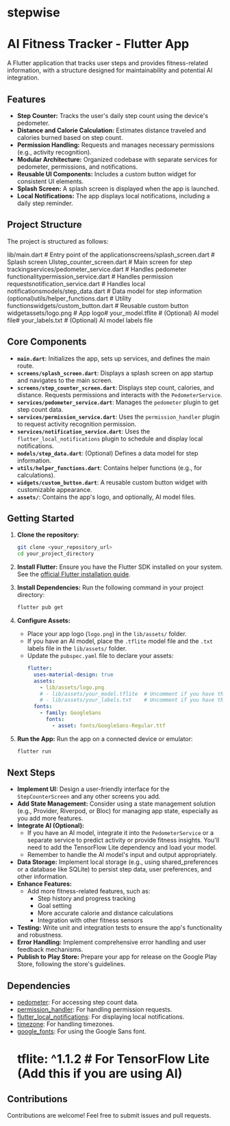 # stepwise
# AI Fitness Tracker - Flutter App

A Flutter application that tracks user steps and provides fitness-related information, with a structure designed for maintainability and potential AI integration.

## Features

* **Step Counter:** Tracks the user's daily step count using the device's pedometer.
* **Distance and Calorie Calculation:** Estimates distance traveled and calories burned based on step count.
* **Permission Handling:** Requests and manages necessary permissions (e.g., activity recognition).
* **Modular Architecture:** Organized codebase with separate services for pedometer, permissions, and notifications.
* **Reusable UI Components:** Includes a custom button widget for consistent UI elements.
* **Splash Screen:** A splash screen is displayed when the app is launched.
* **Local Notifications:** The app displays local notifications, including a daily step reminder.

## Project Structure

The project is structured as follows:

lib/main.dart            # Entry point of the applicationscreens/splash_screen.dart    # Splash screen UIstep_counter_screen.dart # Main screen for step trackingservices/pedometer_service.dart   # Handles pedometer functionalitypermission_service.dart  # Handles permission requestsnotification_service.dart # Handles local notificationsmodels/step_data.dart       # Data model for step information (optional)utils/helper_functions.dart # Utility functionswidgets/custom_button.dart     # Reusable custom button widgetassets/logo.png             # App logo# your_model.tflite    # (Optional) AI model file# your_labels.txt      # (Optional) AI model labels file
## Core Components

* **`main.dart`**:  Initializes the app, sets up services, and defines the main route.
* **`screens/splash_screen.dart`**:  Displays a splash screen on app startup and navigates to the main screen.
* **`screens/step_counter_screen.dart`**:  Displays step count, calories, and distance.  Requests permissions and interacts with the `PedometerService`.
* **`services/pedometer_service.dart`**:  Manages the `pedometer` plugin to get step count data.
* **`services/permission_service.dart`**:  Uses the `permission_handler` plugin to request activity recognition permission.
* **`services/notification_service.dart`**:  Uses the `flutter_local_notifications` plugin to schedule and display local notifications.
* **`models/step_data.dart`**:  (Optional) Defines a data model for step information.
* **`utils/helper_functions.dart`**:  Contains helper functions (e.g., for calculations).
* **`widgets/custom_button.dart`**:  A reusable custom button widget with customizable appearance.
* **`assets/`**:  Contains the app's logo, and optionally, AI model files.

## Getting Started

1.  **Clone the repository:**
    ```bash
    git clone <your_repository_url>
    cd your_project_directory
    ```

2.  **Install Flutter:** Ensure you have the Flutter SDK installed on your system.  See the [official Flutter installation guide](https://flutter.dev/docs/get-started/install).

3.  **Install Dependencies:** Run the following command in your project directory:
    ```bash
    flutter pub get
    ```

4.  **Configure Assets:**
    * Place your app logo (`logo.png`) in the `lib/assets/` folder.
    * If you have an AI model, place the `.tflite` model file and the `.txt` labels file in the `lib/assets/` folder.
    * Update the `pubspec.yaml` file to declare your assets:
        ```yaml
        flutter:
          uses-material-design: true
          assets:
            - lib/assets/logo.png
            # - lib/assets/your_model.tflite  # Uncomment if you have these
            # - lib/assets/your_labels.txt    # Uncomment if you have these
          fonts:
            - family: GoogleSans
              fonts:
                - asset: fonts/GoogleSans-Regular.ttf
        ```

5.  **Run the App:** Run the app on a connected device or emulator:
    ```bash
    flutter run
    ```

##  Next Steps

* **Implement UI:** Design a user-friendly interface for the `StepCounterScreen` and any other screens you add.
* **Add State Management:** Consider using a state management solution (e.g., Provider, Riverpod, or Bloc) for managing app state, especially as you add more features.
* **Integrate AI (Optional):**
    * If you have an AI model, integrate it into the `PedometerService` or a separate service to predict activity or provide fitness insights.  You'll need to add the TensorFlow Lite dependency and load your model.
    * Remember to handle the AI model's input and output appropriately.
* **Data Storage:** Implement local storage (e.g., using shared\_preferences or a database like SQLite) to persist step data, user preferences, and other information.
* **Enhance Features:**
    * Add more fitness-related features, such as:
        * Step history and progress tracking
        * Goal setting
        * More accurate calorie and distance calculations
        * Integration with other fitness sensors
* **Testing:** Write unit and integration tests to ensure the app's functionality and robustness.
* **Error Handling:** Implement comprehensive error handling and user feedback mechanisms.
* **Publish to Play Store:** Prepare your app for release on the Google Play Store, following the store's guidelines.

##  Dependencies

* [pedometer](https://pub.dev/packages/pedometer): For accessing step count data.
* [permission\_handler](https://pub.dev/packages/permission_handler): For handling permission requests.
* [flutter\_local\_notifications](https://pub.dev/packages/flutter_local_notifications): For displaying local notifications.
* [timezone](https://pub.dev/packages/timezone): For handling timezones.
* [google\_fonts](https://pub.dev/packages/google_fonts): For using the Google Sans font.
    #   tflite: ^1.1.2  # For TensorFlow Lite (Add this if you are using AI)

##  Contributions

Contributions are welcome!  Feel free to submit issues and pull requests.

